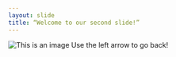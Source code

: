 ```yaml
---
layout: slide
title: “Welcome to our second slide!”
---
```

![This is an image](https://myoctocat.com/assets/images/base-octocat.svg)
Use the left arrow to go back!

